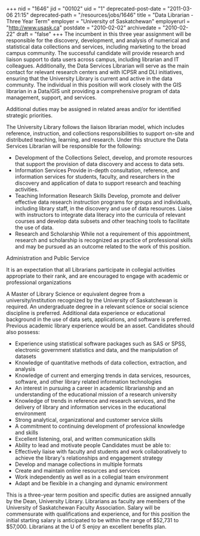 +++
nid = "1646"
jid = "00102"
uid = "1"
deprecated-post-date = "2011-03-06 21:15"
deprecated-path = "/resources/jobs/1646"
title = "Data Librarian - Three Year Term"
employer = "University of Saskatchewan"
employerurl = "http://www.usask.ca"
postdate = "2010-02-02"
archivedate = "2010-02-22"
draft = "false"
+++
The incumbent in this three year assignment will be responsible for the
discovery, development, and analysis of numerical and statistical data
collections and services, including marketing to the broad campus
community. The successful candidate will provide research and liaison
support to data users across campus, including librarian and IT
colleagues. Additionally, the Data Services Librarian will serve as the
main contact for relevant research centers and with ICPSR and DLI
initiatives, ensuring that the University Library is current and active
in the data community. The individual in this position will work closely
with the GIS librarian in a Data/GIS unit providing a comprehensive
program of data management, support, and services.

Additional duties may be assigned in related areas and/or for identified
strategic priorities.

The University Library follows the liaison librarian model, which
includes reference, instruction, and collections responsibilities to
support on-site and distributed teaching, learning, and research. Under
this structure the Data Services Librarian will be responsible for the
following:

-   Development of the Collections
    Select, develop, and promote resources that support the provision of
    data discovery and access to data sets.
-   Information Services
    Provide in-depth consultation, reference, and information services
    for students, faculty, and researchers in the discovery and
    application of data to support research and teaching activities.
-   Teaching Information Research Skills
    Develop, promote and deliver effective data research instruction
    programs for groups and individuals, including library staff, in the
    discovery and use of data resources. Liaise with instructors to
    integrate data literacy into the curricula of relevant courses and
    develop data subsets and other teaching tools to facilitate the use
    of data.
-   Research and Scholarship
    While not a requirement of this appointment, research and
    scholarship is recognized as practice of professional skills and may
    be pursued as an outcome related to the work of this position.

Administration and Public Service

It is an expectation that all Librarians participate in collegial
activities appropriate to their rank, and are encouraged to engage with
academic or professional organizations
  
A Master of Library Science or equivalent degree from a
university/institution recognized by the University of Saskatchewan is
required. An undergraduate degree in a relevant science or social
science discipline is preferred. Additional data experience or
educational background in the use of data sets, applications, and
software is preferred. Previous academic library experience would be an
asset. Candidates should also possess:

-   Experience using statistical software packages such as SAS or SPSS,
    electronic government statistics and data, and the manipulation of
    datasets
-   Knowledge of quantitative methods of data collection, extraction,
    and analysis
-   Knowledge of current and emerging trends in data services,
    resources, software, and other library related information
    technologies
-   An interest in pursuing a career in academic librarianship and an
    understanding of the educational mission of a research university
-   Knowledge of trends in reference and research services, and the
    delivery of library and information services in the educational
    environment
-   Strong analytical, organizational and customer service skills
-   A commitment to continuing development of professional knowledge and
    skills
-   Excellent listening, oral, and written communication skills
-   Ability to lead and motivate people Candidates must be able to:
-   Effectively liaise with faculty and students and work
    collaboratively to achieve the library's relationships and
    engagement strategy
-   Develop and manage collections in multiple formats
-   Create and maintain online resources and services
-   Work independently as well as in a collegial team environment
-   Adapt and be flexible in a changing and dynamic environment

This is a three-year term position and specific duties are assigned
annually by the Dean, University Library. Librarians as faculty are
members of the University of Saskatchewan Faculty Association. Salary
will be commensurate with qualifications and experience, and for this
position the initial starting salary is anticipated to be within the
range of $52,731 to $57,000. Librarians at the U of S enjoy an
excellent benefits plan.
